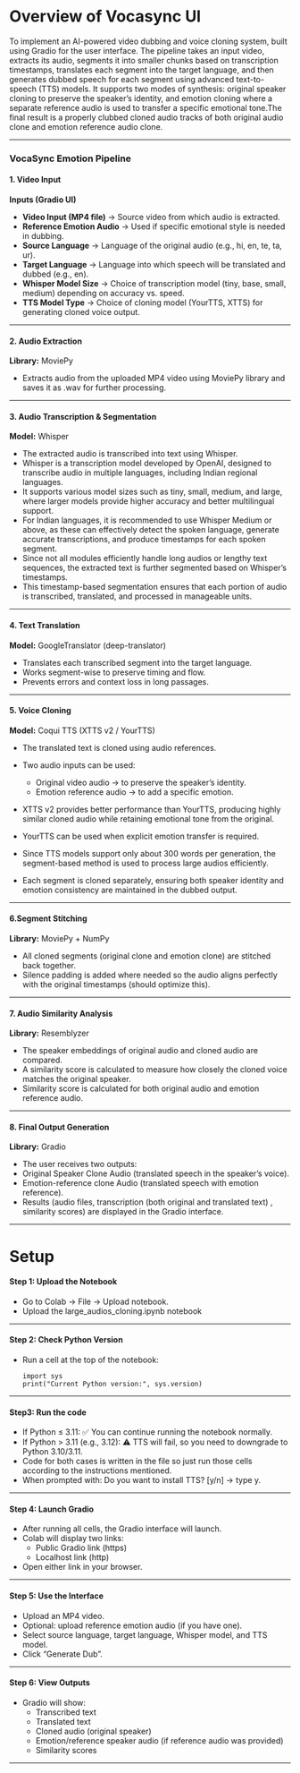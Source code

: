 # Overview of Vocasync UI

To implement an AI-powered video dubbing and voice cloning system, built using Gradio for the user interface. The pipeline takes an input video, extracts its audio, segments it into smaller chunks based on transcription timestamps, translates each segment into the target language, and then generates dubbed speech for each segment using advanced text-to-speech (TTS) models. It supports two modes of synthesis: original speaker cloning to preserve the speaker’s identity, and emotion cloning where a separate reference audio is used to transfer a specific emotional tone.The final result is a properly clubbed cloned audio tracks of both original audio clone and emotion reference audio clone.

---

### VocaSync Emotion Pipeline

#### 1. Video Input

**Inputs (Gradio UI)**

- **Video Input (MP4 file)** → Source video from which audio is extracted.
- **Reference Emotion Audio** → Used if specific emotional style is needed in dubbing.
- **Source Language** → Language of the original audio (e.g., hi, en, te, ta, ur).
- **Target Language** → Language into which speech will be translated and dubbed (e.g., en).
- **Whisper Model Size** → Choice of transcription model (tiny, base, small, medium) depending on accuracy vs. speed.
- **TTS Model Type** → Choice of cloning model (YourTTS, XTTS) for generating cloned voice output.

---
  
#### 2. Audio Extraction

**Library:** MoviePy

- Extracts audio from the uploaded MP4 video using MoviePy library and saves it as .wav for further processing.

---
  
#### 3. Audio Transcription & Segmentation

**Model:** Whisper

- The extracted audio is transcribed into text using Whisper.
- Whisper is a transcription model developed by OpenAI, designed to transcribe audio in multiple languages, including Indian regional languages.
- It supports various model sizes such as tiny, small, medium, and large, where larger models provide higher accuracy and better multilingual support.
- For Indian languages, it is recommended to use Whisper Medium or above, as these can effectively detect the spoken language, generate accurate transcriptions, and produce timestamps for each spoken segment.
- Since not all modules efficiently handle long audios or lengthy text sequences, the extracted text is further segmented based on Whisper’s timestamps.
- This timestamp-based segmentation ensures that each portion of audio is transcribed, translated, and processed in manageable units.


---

  
#### 4. Text Translation

**Model:** GoogleTranslator (deep-translator)

- Translates each transcribed segment into the target language.
- Works segment-wise to preserve timing and flow.
- Prevents errors and context loss in long passages.

---

#### 5. Voice Cloning

**Model:** Coqui TTS (XTTS v2 / YourTTS)

- The translated text is cloned using audio references.
- Two audio inputs can be used:
  
    - Original video audio → to preserve the speaker’s identity.
    - Emotion reference audio → to add a specific emotion.
      
- XTTS v2 provides better performance than YourTTS, producing highly similar cloned audio while retaining emotional tone from the original.
- YourTTS can be used when explicit emotion transfer is required.
- Since TTS models support only about 300 words per generation, the segment-based method is used to process large audios efficiently.
- Each segment is cloned separately, ensuring both speaker identity and emotion consistency are maintained in the dubbed output.

---
  
#### 6.Segment Stitching

**Library:** MoviePy + NumPy

- All cloned segments (original clone and emotion clone) are stitched back together.
- Silence padding is added where needed so the audio aligns perfectly with the original timestamps (should optimize this).

---
  
#### 7. Audio Similarity Analysis

**Library:** Resemblyzer

- The speaker embeddings of original audio and cloned audio are compared.
- A similarity score is calculated to measure how closely the cloned voice matches the original speaker.
- Similarity score is calculated for both original audio and emotion reference audio.

---
  
#### 8. Final Output Generation

**Library:** Gradio

- The user receives two outputs:
- Original Speaker Clone Audio (translated speech in the speaker’s voice).
- Emotion-reference clone Audio (translated speech with emotion reference).
- Results (audio files, transcription (both original and translated text) , similarity scores) are displayed in the Gradio interface.

---

# Setup

#### Step 1: Upload the Notebook

- Go to Colab → File → Upload notebook.
- Upload the large_audios_cloning.ipynb notebook

---

#### Step 2: Check Python Version

- Run a cell at the top of the notebook:
    ```
    import sys
    print("Current Python version:", sys.version)
    ```

---

#### Step3: Run the code

- If Python ≤ 3.11: ✅ You can continue running the notebook normally.
- If Python > 3.11 (e.g., 3.12): ⚠️ TTS will fail, so you need to downgrade to Python 3.10/3.11.
- Code for both cases is written in the file so just run those cells according to the instructions mentioned.
- When prompted with: Do you want to install TTS? [y/n] → type y.

---

#### Step 4: Launch Gradio

- After running all cells, the Gradio interface will launch.
- Colab will display two links:
  - Public Gradio link (https)
  - Localhost link (http)
- Open either link in your browser.

---

#### Step 5: Use the Interface

- Upload an MP4 video.
- Optional: upload reference emotion audio (if you have one).
- Select source language, target language, Whisper model, and TTS model.
- Click “Generate Dub”.

---

#### Step 6: View Outputs

- Gradio will show:
  - Transcribed text
  - Translated text
  - Cloned audio (original speaker)
  - Emotion/reference speaker audio (if reference audio was provided)
  - Similarity scores

---

